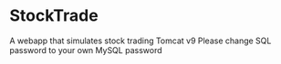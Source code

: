 # StockTrade
A webapp that simulates stock trading
Tomcat v9
Please change SQL password to your own MySQL password
